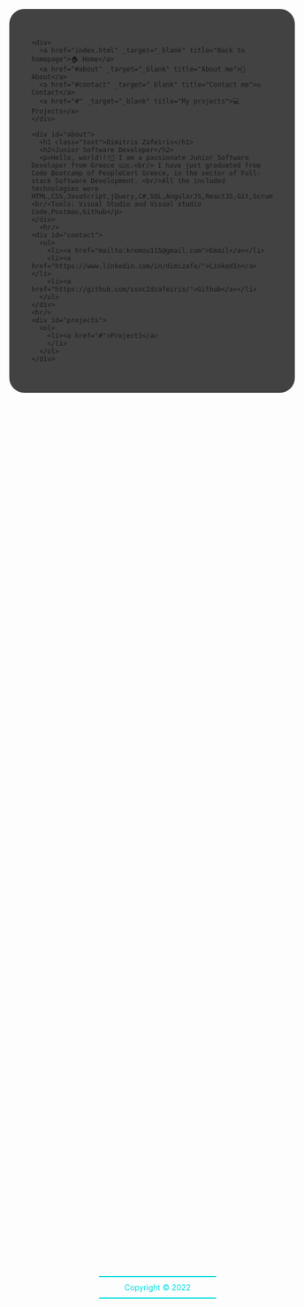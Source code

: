 
<body>
    <style>
  
    html,body{
        background-color: #222222 !important;
        margin: 0;
        padding: 0;
        width: 100%;
        height: 100%;
        color: #F3EFE0;
      }

      div,h1,h2,h3,h4,p{
        padding: 5px 10px;
        margin: 0 auto;
      
      }

      .container{
        position: absolute;
        top: 50%;
        left: 50%;
        transform: translate(-50%,-50%);
        background-color: #434242;
        padding: 40px;
        border-radius: 27px;
      }
      
      .text{
        background: linear-gradient(90deg,#00dbde,#fc00ff);
        font-size: 2.5rem;
        text-transform: uppercase;
        -webkit-background-clip: text;
        -webkit-text-fill-color: transparent;
      }


      a{
        position: relative;
        color: #00dbde;
        text-decoration: none;
        z-index: 100;
        margin: 5px;
        padding: 10px;
        border-radius: 10px;
        margin: 0 auto;
        text-transform: uppercase;
        transition: all 0.26s linear;
        opacity: .7;
      }

      a:hover{
        background: #b905bc;
        color: #F3EFE0;      
        border-bottom: 1px solid #434242;
        z-index: 300;
        opacity: 1;
        
      }

     
      p,span{
        margin: 5px;
        padding: 15px;
        font-size: 1.1rem;
        font-weight: lighter;
        align-items: center;
      }

      footer{
        left: 40%;
        border-top: 2px solid #00dbde;
        border-bottom: 2px solid #00dbde;
        padding: 10px;
        position: absolute;
        bottom: 15px;
        text-align: center;
        width: 20%;
        height: auto;
        color: #00dbde;
      }
     table,tr,td{
      padding: 3px;
      border: 2px solid #ccc;
      text-align: center;
     }
     tr:nth-child(even) {background: #CCC}

</style>
  <div class="container">

    <div>
      <a href="index.html" _target="_blank" title="Back to homepage">🏠 Home</a>
      <a href="#about" _target="_blank" title="About me">🤴 About</a>
      <a href="#contact" _target="_blank" title="Contact me">✉️ Contact</a>
      <a href="#" _target="_blank" title="My projects">💻 Projects</a>
    </div>
    
    <div id="about">
      <h1 class="text">Dimitris Zafeiris</h1>
      <h2>Junior Software Developer</h2>
      <p>Hello, world!!!👋 I am a passionate Junior Software Developer from Greece 🇬🇷.<br/> I have just graduated from Code Bootcamp of PeopleCert Greece, in the sector of Full-stack Software Development. <br/>All the included technologies were HTML,CSS,JavaScript,jQuery,C#,SQL,AngularJS,ReactJS,Git,Scrum <br/>Tools: Visual Studio and Visual studio Code,Postman,Github</p>
    </div>
      <hr/>
    <div id="contact">
      <ul>
        <li><a href="mailto:kremou115@gmail.com">Email</a></li>
        <li><a href="https://www.linkedin.com/in/dimizafe/">LinkedIn</a></li>
        <li><a href="https://github.com/ssoc2dzafeiris/">Github</a></li>
      </ul>
    </div>    
    <hr/>
    <div id="projects">
      <ol>
        <li><a href="#">Project1</a>
        </li>
      </ol>
    </div>    

  </div>
  <footer >Copyright &#169; 2022</footer>
</body>
</html>
